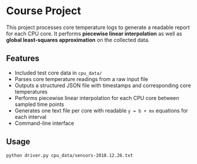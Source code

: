 # Course Project
This project processes core temperature logs to generate a readable report for each CPU core. It performs **piecewise linear interpolation** as well as **global least-squares approximation** on the collected data.

## Features
- Included test core data in `cpu_data/`
- Parses core temperature readings from a raw input file
- Outputs a structured JSON file with timestamps and corresponding core temperatures
- Performs piecewise linear interpolation for each CPU core between sampled time points
- Generates one text file per core with readable `y = b + mx` equations for each interval
- Command-line interface

## Usage
```bash
python driver.py cpu_data/sensors-2018.12.26.txt
```